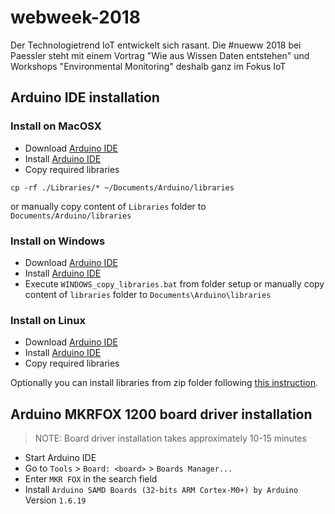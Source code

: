 # webweek-2018
Der Technologietrend IoT entwickelt sich rasant. Die #nueww 2018 bei Paessler steht mit einem Vortrag "Wie aus Wissen Daten entstehen" und Workshops "Environmental Monitoring" deshalb ganz im Fokus IoT


## Arduino IDE installation
### Install on MacOSX

- Download [Arduino IDE](https://s3-eu-west-1.amazonaws.com/web-week-2018/arduino-1.8.7-macosx.zip)
- Install [Arduino IDE](https://www.arduino.cc/en/Guide/MacOSX)
- Copy required libraries
```console
cp -rf ./Libraries/* ~/Documents/Arduino/libraries
```
or manually copy content of `Libraries` folder to `Documents/Arduino/libraries`


### Install on Windows
- Download [Arduino IDE](https://s3-eu-west-1.amazonaws.com/web-week-2018/arduino-1.8.7-windows.exe)
- Install [Arduino IDE](https://www.arduino.cc/en/Guide/Windows)
- Execute `WINDOWS_copy_libraries.bat` from folder setup
  or manually copy content of `libraries` folder to `Documents\Arduino\libraries`



### Install on Linux

- Download [Arduino IDE](https://www.arduino.cc/download_handler.php)
- Install [Arduino IDE](https://www.arduino.cc/download_handler.php?f=/arduino-1.8.7-linux64.tar.xz)
- Copy required libraries

Optionally you can install libraries from zip folder following [this instruction](https://www.arduino.cc/en/Guide/Libraries#toc4).



## Arduino MKRFOX 1200 board driver installation
> NOTE: Board driver installation takes approximately 10-15 minutes

- Start Arduino IDE
- Go to `Tools` > `Board: <board>` > `Boards Manager...`
- Enter `MKR FOX` in the search field
- Install `Arduino SAMD Boards (32-bits ARM Cortex-M0+) by Arduino` Version `1.6.19`
